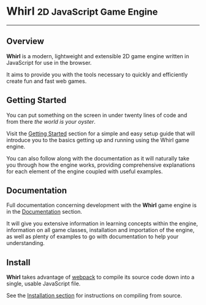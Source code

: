 <h1>Whirl <small>2D JavaScript Game Engine</small></h1>

---

## Overview

**Whirl** is a modern, lightweight and extensible 2D game engine written in JavaScript for use in the browser.

It aims to provide you with the tools necessary to quickly and efficiently create fun and fast web games.

## Getting Started

You can put something on the screen in under twenty lines of code and from there *the world is your oyster*.

Visit the [Getting Started](getting-started) section for a simple and easy setup guide that will introduce you to the basics getting up and running using the Whirl game engine.

You can also follow along with the documentation as it will naturally take you through how the engine works, providing comprehensive explanations for each element of the engine coupled with useful examples.

## Documentation

Full documentation concerning development with the **Whirl** game engine is in the [Documentation](documentation/classes.md) section.

It will give you extensive information in learning concepts within the engine, information on all game classes, installation and importation of the engine, as well as plenty of examples to go with documentation to help your understanding.

## Install

**Whirl** takes advantage of [webpack](https://webpack.js.org/) to compile its source code down into a single, usable JavaScript file.

See the [Installation section](documentation/install.md) for instructions on compiling from source.
